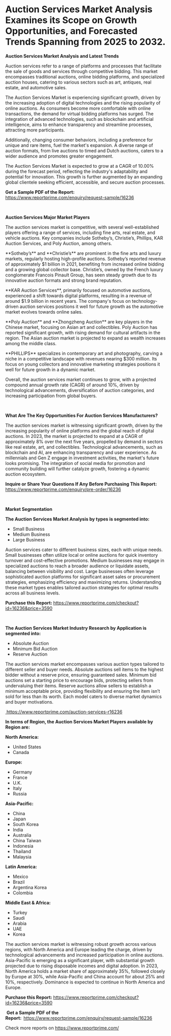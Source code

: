 <p><h1>Auction Services Market Analysis Examines its Scope on Growth Opportunities, and Forecasted Trends Spanning from 2025 to 2032.</h1></p><p><strong>Auction Services Market Analysis and Latest Trends</strong></p>
<p><p>Auction services refer to a range of platforms and processes that facilitate the sale of goods and services through competitive bidding. This market encompasses traditional auctions, online bidding platforms, and specialized auction houses, catering to various sectors such as art, antiques, real estate, and automotive sales.</p><p>The Auction Services Market is experiencing significant growth, driven by the increasing adoption of digital technologies and the rising popularity of online auctions. As consumers become more comfortable with online transactions, the demand for virtual bidding platforms has surged. The integration of advanced technologies, such as blockchain and artificial intelligence, aims to enhance transparency and streamline processes, attracting more participants.</p><p>Additionally, changing consumer behaviors, including a preference for unique and rare items, fuel the market's expansion. A diverse range of auction formats, from live auctions to timed and Dutch auctions, caters to a wider audience and promotes greater engagement.</p><p>The Auction Services Market is expected to grow at a CAGR of 10.00% during the forecast period, reflecting the industry's adaptability and potential for innovation. This growth is further augmented by an expanding global clientele seeking efficient, accessible, and secure auction processes.</p></p>
<p><strong>Get a Sample PDF of the Report:&nbsp;</strong> <a href="https://www.reportprime.com/enquiry/request-sample/16236?utm_campaign=2275&utm_medium=2&utm_source=Github&utm_content=ia&utm_term=20032025&utm_id=auction-services">https://www.reportprime.com/enquiry/request-sample/16236</a></p>
<p>&nbsp;</p>
<p><strong>Auction Services Major Market Players</strong></p>
<p><p>The auction services market is competitive, with several well-established players offering a range of services, including fine arts, real estate, and vehicle auctions. Key companies include Sotheby’s, Christie’s, Phillips, KAR Auction Services, and Poly Auction, among others.</p><p>**Sotheby’s** and **Christie’s** are prominent in the fine arts and luxury markets, regularly hosting high-profile auctions. Sotheby’s reported revenue of approximately $1 billion in 2021, benefiting from increased online bidding and a growing global collector base. Christie’s, owned by the French luxury conglomerate Francois Pinault Group, has seen steady growth due to its innovative auction formats and strong brand reputation.</p><p>**KAR Auction Services**, primarily focused on automotive auctions, experienced a shift towards digital platforms, resulting in a revenue of around $1.9 billion in recent years. The company's focus on technology-driven auction services positions it well for future growth as the automotive market evolves towards online sales.</p><p>**Poly Auction** and **Zhongzheng Auction** are key players in the Chinese market, focusing on Asian art and collectibles. Poly Auction has reported significant growth, with rising demand for cultural artifacts in the region. The Asian auction market is projected to expand as wealth increases among the middle class.</p><p>**PHILLIPS** specializes in contemporary art and photography, carving a niche in a competitive landscape with revenues nearing $300 million. Its focus on young collectors and innovative marketing strategies positions it well for future growth in a dynamic market.</p><p>Overall, the auction services market continues to grow, with a projected compound annual growth rate (CAGR) of around 10%, driven by technological advancements, diversification of auction categories, and increasing participation from global buyers.</p></p>
<p>&nbsp;</p>
<p><strong>What Are The Key Opportunities For Auction Services Manufacturers?</strong></p>
<p><p>The auction services market is witnessing significant growth, driven by the increasing popularity of online platforms and the global reach of digital auctions. In 2023, the market is projected to expand at a CAGR of approximately 8% over the next five years, propelled by demand in sectors like real estate, art, and collectibles. Technological advancements, such as blockchain and AI, are enhancing transparency and user experience. As millennials and Gen Z engage in investment activities, the market's future looks promising. The integration of social media for promotion and community building will further catalyze growth, fostering a dynamic auction ecosystem.</p></p>
<p><strong>Inquire or Share Your Questions If Any Before Purchasing This Report:</strong> <a href="https://www.reportprime.com/enquiry/pre-order/16236?utm_campaign=2275&utm_medium=2&utm_source=Github&utm_content=ia&utm_term=20032025&utm_id=auction-services">https://www.reportprime.com/enquiry/pre-order/16236</a></p>
<p>&nbsp;</p>
<p><strong>Market Segmentation</strong></p>
<p><strong>The Auction Services Market Analysis by types is segmented into:</strong></p>
<p><ul><li>Small Business</li><li>Medium Business</li><li>Large Business</li></ul></p>
<p><p>Auction services cater to different business sizes, each with unique needs. Small businesses often utilize local or online auctions for quick inventory turnover and cost-effective promotions. Medium businesses may engage in specialized auctions to reach a broader audience or liquidate assets, balancing between visibility and cost. Large businesses often leverage sophisticated auction platforms for significant asset sales or procurement strategies, emphasizing efficiency and maximizing returns. Understanding these market types enables tailored auction strategies for optimal results across all business levels.</p></p>
<p><strong>Purchase this Report:&nbsp;</strong><a href="https://www.reportprime.com/checkout?id=16236&price=3590&utm_campaign=2275&utm_medium=2&utm_source=Github&utm_content=ia&utm_term=20032025&utm_id=auction-services">https://www.reportprime.com/checkout?id=16236&price=3590</a></p>
<p>&nbsp;</p>
<p><strong>The Auction Services Market Industry Research by Application is segmented into:</strong></p>
<p><ul><li>Absolute Auction</li><li>Minimum Bid Auction</li><li>Reserve Auction</li></ul></p>
<p><p>The auction services market encompasses various auction types tailored to different seller and buyer needs. Absolute auctions sell items to the highest bidder without a reserve price, ensuring guaranteed sales. Minimum bid auctions set a starting price to encourage bids, protecting sellers from undervaluing their items. Reserve auctions allow sellers to establish a minimum acceptable price, providing flexibility and ensuring the item isn’t sold for less than its worth. Each model caters to diverse market dynamics and buyer motivations.</p></p>
<p><a href="https://www.reportprime.com/auction-services-r16236?utm_campaign=2275&utm_medium=2&utm_source=Github&utm_content=ia&utm_term=20032025&utm_id=auction-services">&nbsp;https://www.reportprime.com/auction-services-r16236</a></p>
<p><strong>In terms of Region, the Auction Services Market Players available by Region are:</strong></p>
<p>
    <p> <strong> North America: </strong>
        <ul>
            <li>United States</li>
            <li>Canada</li>
        </ul>
        </p> 
    <p> <strong> Europe: </strong>
        <ul>
            <li>Germany</li>
            <li>France</li>
            <li>U.K.</li>
            <li>Italy</li>
            <li>Russia</li>
        </ul>
        </p> 
    <p> <strong> Asia-Pacific: </strong>
        <ul>
            <li>China</li>
            <li>Japan</li>
            <li>South Korea</li>
            <li>India</li>
            <li>Australia</li>
            <li>China Taiwan</li>
            <li>Indonesia</li>
            <li>Thailand</li>
            <li>Malaysia</li>
        </ul>
        </p> 
    <p> <strong> Latin America: </strong>
        <ul>
            <li>Mexico</li>
            <li>Brazil</li>
            <li>Argentina Korea</li>
            <li>Colombia</li>
        </ul>
        </p> 
    <p> <strong> Middle East & Africa: </strong>
        <ul>
            <li>Turkey</li>
            <li>Saudi</li>
            <li>Arabia</li>
            <li>UAE</li>
            <li>Korea</li>
        </ul>
    </p>
    </p>
<p><p>The auction services market is witnessing robust growth across various regions, with North America and Europe leading the charge, driven by technological advancements and increased participation in online auctions. Asia-Pacific is emerging as a significant player, with substantial growth projected due to rising disposable incomes and digital adoption. In 2023, North America holds a market share of approximately 35%, followed closely by Europe at 30%, while Asia-Pacific and China account for about 25% and 10%, respectively. Dominance is expected to continue in North America and Europe.</p></p>
<p><strong>Purchase this Report: </strong><a href="https://www.reportprime.com/checkout?id=16236&price=3590&utm_campaign=2275&utm_medium=2&utm_source=Github&utm_content=ia&utm_term=20032025&utm_id=auction-services">https://www.reportprime.com/checkout?id=16236&price=3590</a></p>
<p>&nbsp;<strong>Get a Sample PDF of the Report:&nbsp;&nbsp;</strong><a href="https://www.reportprime.com/enquiry/request-sample/16236?utm_campaign=2275&utm_medium=2&utm_source=Github&utm_content=ia&utm_term=20032025&utm_id=auction-services">https://www.reportprime.com/enquiry/request-sample/16236</a></p>
<p><strong></strong></p>
<p>Check more reports on <a href="https://www.reportprime.com/?utm_campaign=2275&utm_medium=2&utm_source=Github&utm_content=ia&utm_term=20032025&utm_id=auction-services">https://www.reportprime.com/</a></p>